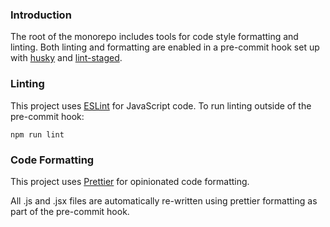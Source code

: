 ### Introduction

The root of the monorepo includes tools for code style formatting and linting. Both linting and formatting are enabled in a pre-commit hook set up with [husky](https://www.npmjs.com/package/husky) and [lint-staged](https://github.com/okonet/lint-staged#configuration).

### Linting

This project uses [ESLint](https://eslint.org/) for JavaScript code. To run linting outside of the pre-commit hook:

```
npm run lint
```

### Code Formatting

This project uses [Prettier](https://prettier.io/) for opinionated code formatting.

All .js and .jsx files are automatically re-written using prettier formatting as part of the pre-commit hook.
